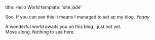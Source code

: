 title: Hello World
template: 'site.jade'

Soo. If you can see this it means I managed to set ap my blog.
*Yaaay*

A wonderful world awaits you on this blog…just not yet.  
Move along. Nothing to see here.

